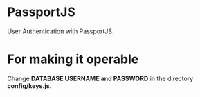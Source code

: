 # PassportJS
User Authentication with PassportJS.

# For making it operable
Change <b>DATABASE USERNAME and PASSWORD</b> in the directory <b>config/keys.js</b>.
